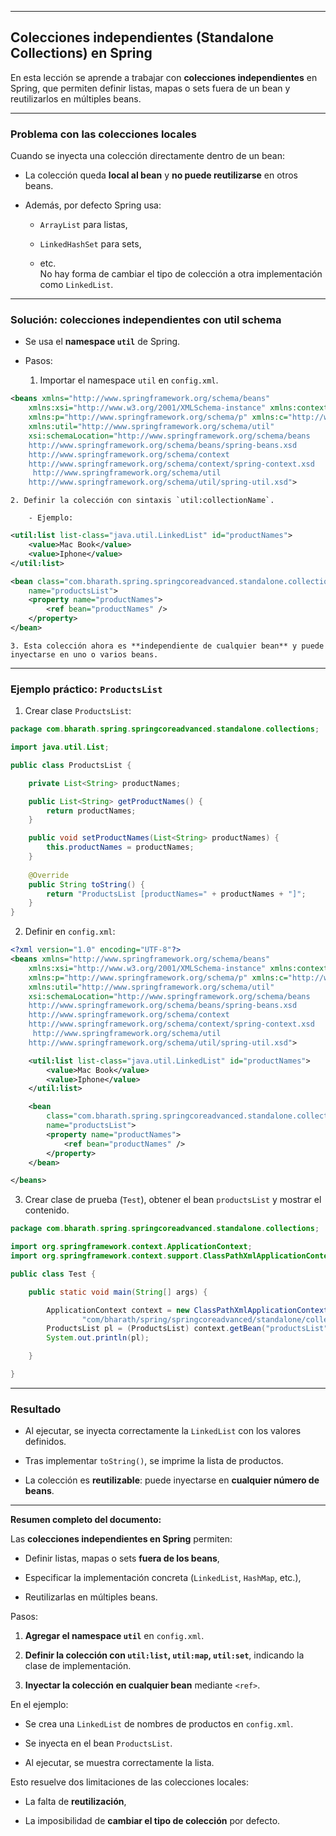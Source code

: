
---

## Colecciones independientes (Standalone Collections) en Spring

En esta lección se aprende a trabajar con **colecciones independientes** en Spring, que permiten definir listas, mapas o sets fuera de un bean y reutilizarlos en múltiples beans.

---

### Problema con las colecciones locales

Cuando se inyecta una colección directamente dentro de un bean:

- La colección queda **local al bean** y **no puede reutilizarse** en otros beans.
    
- Además, por defecto Spring usa:
    
    - `ArrayList` para listas,
        
    - `LinkedHashSet` para sets,
        
    - etc.  
        No hay forma de cambiar el tipo de colección a otra implementación como `LinkedList`.
        

---

### Solución: colecciones independientes con **util schema**

- Se usa el **namespace `util`** de Spring.
    
- Pasos:
    
    1. Importar el namespace `util` en `config.xml`.

```xml
<beans xmlns="http://www.springframework.org/schema/beans"
	xmlns:xsi="http://www.w3.org/2001/XMLSchema-instance" xmlns:context="http://www.springframework.org/schema/context"
	xmlns:p="http://www.springframework.org/schema/p" xmlns:c="http://www.springframework.org/schema/c"
	xmlns:util="http://www.springframework.org/schema/util"
	xsi:schemaLocation="http://www.springframework.org/schema/beans
    http://www.springframework.org/schema/beans/spring-beans.xsd
    http://www.springframework.org/schema/context
    http://www.springframework.org/schema/context/spring-context.xsd
     http://www.springframework.org/schema/util
    http://www.springframework.org/schema/util/spring-util.xsd">
```

    2. Definir la colección con sintaxis `util:collectionName`.
        
        - Ejemplo:
            
```xml
<util:list list-class="java.util.LinkedList" id="productNames">
	<value>Mac Book</value>
	<value>Iphone</value>
</util:list>

<bean class="com.bharath.spring.springcoreadvanced.standalone.collections.ProductsList"
	name="productsList">
	<property name="productNames">
		<ref bean="productNames" />
	</property>
</bean>
```
            
    3. Esta colección ahora es **independiente de cualquier bean** y puede inyectarse en uno o varios beans.
        

---

### Ejemplo práctico: `ProductsList`

1. Crear clase `ProductsList`:
    
```java
package com.bharath.spring.springcoreadvanced.standalone.collections;

import java.util.List;

public class ProductsList {

	private List<String> productNames;

	public List<String> getProductNames() {
		return productNames;
	}

	public void setProductNames(List<String> productNames) {
		this.productNames = productNames;
	}
	
	@Override
	public String toString() {
		return "ProductsList [productNames=" + productNames + "]";
	}
}
```
    
2. Definir en `config.xml`:
    
```xml
<?xml version="1.0" encoding="UTF-8"?>
<beans xmlns="http://www.springframework.org/schema/beans"
	xmlns:xsi="http://www.w3.org/2001/XMLSchema-instance" xmlns:context="http://www.springframework.org/schema/context"
	xmlns:p="http://www.springframework.org/schema/p" xmlns:c="http://www.springframework.org/schema/c"
	xmlns:util="http://www.springframework.org/schema/util"
	xsi:schemaLocation="http://www.springframework.org/schema/beans
    http://www.springframework.org/schema/beans/spring-beans.xsd
    http://www.springframework.org/schema/context
    http://www.springframework.org/schema/context/spring-context.xsd
     http://www.springframework.org/schema/util
    http://www.springframework.org/schema/util/spring-util.xsd">

	<util:list list-class="java.util.LinkedList" id="productNames">
		<value>Mac Book</value>
		<value>Iphone</value>
	</util:list>

	<bean
		class="com.bharath.spring.springcoreadvanced.standalone.collections.ProductsList"
		name="productsList">
		<property name="productNames">
			<ref bean="productNames" />
		</property>
	</bean>

</beans>
```
    
3. Crear clase de prueba (`Test`), obtener el bean `productsList` y mostrar el contenido.
    
```java
package com.bharath.spring.springcoreadvanced.standalone.collections;

import org.springframework.context.ApplicationContext;
import org.springframework.context.support.ClassPathXmlApplicationContext;

public class Test {

	public static void main(String[] args) {

		ApplicationContext context = new ClassPathXmlApplicationContext(
				"com/bharath/spring/springcoreadvanced/standalone/collections/config.xml");
		ProductsList pl = (ProductsList) context.getBean("productsList");
		System.out.println(pl);

	}

}

```
---

### Resultado

- Al ejecutar, se inyecta correctamente la `LinkedList` con los valores definidos.
    
- Tras implementar `toString()`, se imprime la lista de productos.
    
- La colección es **reutilizable**: puede inyectarse en **cualquier número de beans**.
    

---

**Resumen completo del documento:**

Las **colecciones independientes en Spring** permiten:

- Definir listas, mapas o sets **fuera de los beans**,
    
- Especificar la implementación concreta (`LinkedList`, `HashMap`, etc.),
    
- Reutilizarlas en múltiples beans.
    

Pasos:

1. **Agregar el namespace `util`** en `config.xml`.
    
2. **Definir la colección con `util:list`, `util:map`, `util:set`**, indicando la clase de implementación.
    
3. **Inyectar la colección en cualquier bean** mediante `<ref>`.
    

En el ejemplo:

- Se crea una `LinkedList` de nombres de productos en `config.xml`.
    
- Se inyecta en el bean `ProductsList`.
    
- Al ejecutar, se muestra correctamente la lista.
    

Esto resuelve dos limitaciones de las colecciones locales:

- La falta de **reutilización**,
    
- La imposibilidad de **cambiar el tipo de colección** por defecto.